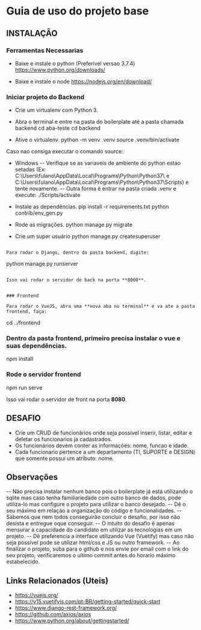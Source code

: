 
# Guia de uso do projeto base

## INSTALAÇÂO

### Ferramentas Necessarias
* Baixe e instale o python (Preferivel versao 3.7.4)
https://www.python.org/downloads/

* Baixe e instale o node 
https://nodejs.org/en/download/


### Iniciar projeto do Backend
* Crie um virtualenv com Python 3.
* Abra o terminal e entre na pasta do boilerplate até a pasta chamada backend
cd aba-teste
cd backend

* Ative o virtualenv.
python -m venv .venv
source .venv/bin/activate

Caso nao consiga executar o comando source:
- Windows
    -- Verifique se as variaveis de ambiente do python estao setadas (Ex: C:\Users\fulano\AppData\Local\Programs\Python\Python37\ e C:\Users\fulano\AppData\Local\Programs\Python\Python37\Scripts\) e tente novamente.
    -- Outra forma é entrar na pasta criada .venv e execute: ./Scripts/activate

* Instale as dependências.
pip install -r requirements.txt
python contrib/env_gen.py

* Rode as migrações.
python manage.py migrate

* Crie um super usuário
python manage.py createsuperuser
```

Para rodar o Django, dentro da pasta backend, digite:

```
python manage.py runserver
```

Isso vai rodar o servidor de back na porta **8000**.


### Frontend

Para rodar o VueJS, abra uma **nova aba no terminal** e va ate a pasta frontend, faça:

```
cd ../frontend
### Dentro da pasta frontend, primeiro precisa instalar o vue e suas dependências.
npm install

### Rode o servidor frontend
npm run serve

Isso vai rodar o servidor de front na porta **8080**.


## DESAFIO

- Crie um CRUD de funcionários onde seja possível inserir, listar, editar e deletar os funcionarios ja cadastrados.
- Os funcionários devem conter as informações: nome, funcao e idade.
- Cada funcionario pertence a um departamento (TI, SUPORTE e DESIGN) que somente possui um atributo: nome.

## Observações

-- Não precisa instalar nenhum banco pois o boilerplate já está utilizando o sqlite mas caso tenha familiariedade com outro banco de dados, pode utiliza-lo mas configure o projeto para utilizar o banco desejado.
-- Dê o seu máximo em relação a organização do código e funcionalidades.
-- Sabemos que nem todos conseguirão concluir o desafio, por isso não desista e entregue oque conseguir.
-- O intuito do desafio é apenas mensurar a capacidade do candidato em utilizar as tecnologias em um projeto.
-- Dê preferencia a interface utilizando Vue (Vuetify) mas caso não seja possivel pode se utilizar html/css e JS ou outro framework.
-- Ao finalizar o projeto, suba para o github e nos envie por email com o link do seu projeto, verificaremos o ultimo commit antes do horario máximo estabelecido.

## Links Relacionados (Uteis)
- https://vuejs.org/
- https://v15.vuetifyjs.com/pt-BR/getting-started/quick-start
- https://www.django-rest-framework.org/
- https://github.com/axios/axios
- https://www.python.org/about/gettingstarted/



